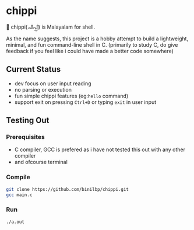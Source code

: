 # chippi 

🐚 chippi(ചിപ്പി) is Malayalam for shell.

As the name suggests, this project is a hobby attempt to build a lightweight, minimal, and fun command-line shell in C. (primarily to study C, do give feedback if you feel like i could have made a better code somewhere)


## Current Status 
- dev focus on user input reading
- no parsing or execution
- fun simple chippi features (eg:`hello` command)
- support exit on pressing `Ctrl+D` or typing `exit` in user input

## Testing Out

### Prerequisites
- C compiler, GCC is prefered as i have not tested this out with any other compiler
- and ofcourse terminal

### Compile 
```bash
git clone https://github.com/binilbp/chippi.git
gcc main.c
```
### Run
```
./a.out
```
